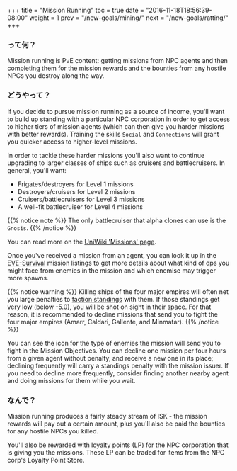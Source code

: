 +++ title = "Mission Running" toc = true date = "2016-11-18T18:56:39-08:00" weight = 1 prev = "/new-goals/mining/" next = "/new-goals/ratting/" +++

### って何？

Mission running is PvE content: getting missions from NPC agents and then completing them for the mission rewards and the bounties from any hostile NPCs you destroy along the way.

### どうやって？

If you decide to pursue mission running as a source of income, you'll want to build up standing with a particular NPC corporation in order to get access to higher tiers of mission agents (which can then give you harder missions with better rewards). Training the skills `Social` and `Connections` will grant you quicker access to higher-level missions.

In order to tackle these harder missions you'll also want to continue upgrading to larger classes of ships such as cruisers and battlecruisers. In general, you'll want:

- Frigates/destroyers for Level 1 missions
- Destroyers/cruisers for Level 2 missions
- Cruisers/battlecruisers for Level 3 missions
- A well-fit battlecruiser for Level 4 missions

{{% notice note %}} The only battlecruiser that alpha clones can use is the `Gnosis`. {{% /notice %}}

You can read more on the [UniWiki 'Missions' page](http://wiki.eveuniversity.org/Missions).

Once you've received a mission from an agent, you can look it up in the [EVE-Survival](http://eve-survival.org/wikka.php?wakka=MissionReports) mission listings to get more details about what kind of dps you might face from enemies in the mission and which enemise may trigger more spawns.

{{% notice warning %}} Killing ships of the four major empires will often net you large penalties to [faction standings](http://wiki.eveuniversity.org/Faction_Standings) with them. If those standings get very low (below -5.0), you will be shot on sight in their space. For that reason, it is recommended to decline missions that send you to fight the four major empires (Amarr, Caldari, Gallente, and Minmatar). {{% /notice %}}

You can see the icon for the type of enemies the mission will send you to fight in the Mission Objectives. You can decline one mission per four hours from a given agent without penalty, and receive a new one in its place; declining frequently will carry a standings penalty with the mission issuer. If you need to decline more frequently, consider finding another nearby agent and doing missions for them while you wait.

### なんで？

Mission running produces a fairly steady stream of ISK - the mission rewards will pay out a certain amount, plus you'll also be paid the bounties for any hostile NPCs you killed.

You'll also be rewarded with loyalty points (LP) for the NPC corporation that is giving you the missions. These LP can be traded for items from the NPC corp's Loyalty Point Store.